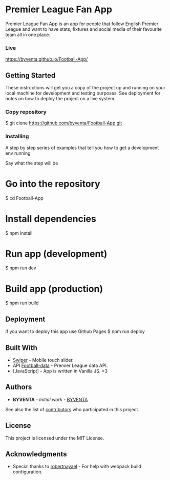 # Premier League Fan App

Premier League Fan App is an app for people that follow English Premier League and want to have stats, fixtures and social media of their favourite team all in one place.

### Live
https://byventa.github.io/Football-App/

## Getting Started

These instructions will get you a copy of the project up and running on your local machine for development and testing purposes. See deployment for notes on how to deploy the project on a live system.
### Copy repository
$ git clone https://github.com/byventa/Football-App.git

### Installing

A step by step series of examples that tell you how to get a development env running

Say what the step will be

# Go into the repository
$ cd Football-App

# Install dependencies
$ npm install

# Run app (development)
$ npm run dev

# Build app (production)
$ npm run build

## Deployment

If you want to deploy this app use Github Pages
$ npm run deploy

## Built With

* [Swiper](https://swiperjs.com/) - Mobile touch slider.
* API [Football-data](https://www.football-data.org/documentation/quickstart) - Premier League data API.
* [JavaScript] - App is written in Vanilla JS. <3


## Authors

* **BYVENTA** - *Initial work* - [BYVENTA](https://github.com/byventa)

See also the list of [contributors](https://github.com/your/project/contributors) who participated in this project.

## License

This project is licensed under the MIT License.

## Acknowledgments

* Special thanks to [robertnayael](https://github.com/robertnayael) - For help with webpack build configuration.
